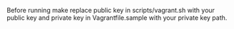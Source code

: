 Before running make replace public key in scripts/vagrant.sh with your
public key and private key in Vagrantfile.sample with your private key path.
